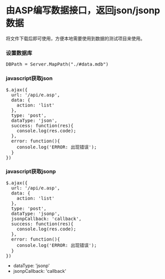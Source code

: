 # 由ASP编写数据接口，返回json/jsonp数据
将文件下载后即可使用，方便本地需要使用到数据的测试项目来使用。

### 设置数据库
<pre>
DBPath = Server.MapPath("./#data.mdb")
</pre>

### javascript获取json
<pre>
$.ajax({
  url: '/api/e.asp',
  data: {
    action: 'list'
  },
  type: 'post',
  dataType: 'json',
  success: function(res){
    console.log(res.code);
  },
  error: function(){
    console.log('ERROR: 出现错误');
  }
})
</pre>

### javascript获取jsonp
<pre>
$.ajax({
  url: '/api/e.asp',
  data: {
    action: 'list'
  },
  type: 'post',
  dataType: 'jsonp',
  jsonpCallback: 'callback',
  success: function(res){
    console.log(res.code);
  },
  error: function(){
    console.log('ERROR: 出现错误');
  }
})
</pre>

+ dataType: 'jsonp'
+ jsonpCallback: 'callback'

